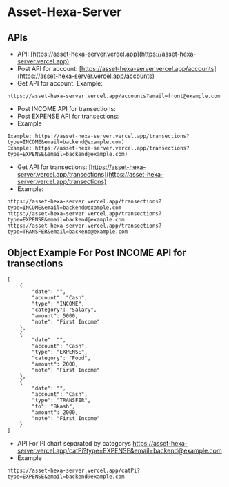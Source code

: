 # Asset-Hexa-Server
## APIs
- API: [https://asset-hexa-server.vercel.app](https://asset-hexa-server.vercel.app)
- Post API for account: [https://asset-hexa-server.vercel.app/accounts](https://asset-hexa-server.vercel.app/accounts)
- Get API for account. Example:
```
https://asset-hexa-server.vercel.app/accounts?email=front@example.com
```

- Post INCOME API for transections: 
- Post EXPENSE API for transections:
- Example
```
Example: https://asset-hexa-server.vercel.app/transections?type=INCOME&email=backend@example.com)
Example: https://asset-hexa-server.vercel.app/transections?type=EXPENSE&email=backend@example.com)
```

- Get API for transections: [https://asset-hexa-server.vercel.app/transections](https://asset-hexa-server.vercel.app/transections)
- Example:
```
https://asset-hexa-server.vercel.app/transections?type=INCOME&email=backend@example.com
https://asset-hexa-server.vercel.app/transections?type=EXPENSE&email=backend@example.com
https://asset-hexa-server.vercel.app/transections?type=TRANSFER&email=backend@example.com
```

## Object Example For Post INCOME API for transections
```
[
    {
        "date": "",
        "account": "Cash",
        "type": "INCOME",
        "category": "Salary",
        "amount": 5000,
        "note": "First Income"
    },
    {
        "date": "",
        "account": "Cash",
        "type": "EXPENSE",
        "category": "Food",
        "amount": 2000,
        "note": "First Income"
    },
    {
        "date": "",
        "account": "Cash",
        "type": "TRANSFER",
        "to": "Bkash",
        "amount": 2000,
        "note": "First Income"
    }
]
```
- API For PI chart separated by categorys https://asset-hexa-server.vercel.app/catPi?type=EXPENSE&email=backend@example.com
- Example
```
https://asset-hexa-server.vercel.app/catPi?type=EXPENSE&email=backend@example.com
```

